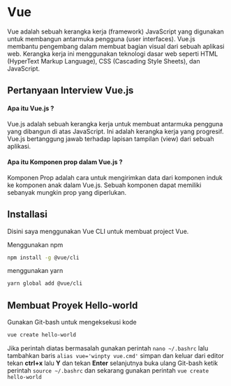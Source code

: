 
# Vue

Vue adalah sebuah kerangka kerja (framework) JavaScript yang digunakan untuk membangun antarmuka pengguna (user interfaces). Vue.js membantu pengembang dalam membuat bagian visual dari sebuah aplikasi web. Kerangka kerja ini menggunakan teknologi dasar web seperti HTML (HyperText Markup Language), CSS (Cascading Style Sheets), dan JavaScript.

## Pertanyaan Interview Vue.js

#### Apa itu Vue.js ?
Vue.js adalah sebuah kerangka kerja untuk membuat antarmuka pengguna yang dibangun di atas JavaScript. Ini adalah kerangka kerja yang progresif. Vue.js bertanggung jawab terhadap lapisan tampilan (view) dari sebuah aplikasi.

#### Apa itu Komponen prop dalam Vue.js ?
Komponen Prop adalah cara untuk mengirimkan data dari komponen induk ke komponen anak dalam Vue.js. Sebuah komponen dapat memiliki sebanyak mungkin prop yang diperlukan.

## Installasi

Disini saya menggunakan Vue CLI untuk membuat project Vue.

Menggunakan npm
```bash
npm install -g @vue/cli
```
menggunakan yarn
```bash
yarn global add @vue/cli
```

## Membuat Proyek Hello-world

Gunakan Git-bash untuk mengeksekusi kode
```bash
vue create hello-world
```
Jika perintah diatas bermasalah gunakan perintah `nano ~/.bashrc` lalu tambahkan baris `alias vue='winpty vue.cmd'` simpan dan keluar dari editor tekan **ctrl+x** lalu **Y** dan tekan **Enter** selanjutnya buka ulang Git-bash ketik perintah `source ~/.bashrc` dan sekarang gunakan perintah `vue create hello-world`
